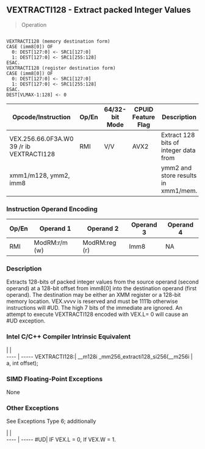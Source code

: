 ## VEXTRACTI128  -  Extract packed Integer Values

> Operation
``` slim

VEXTRACTI128 (memory destination form)
CASE (imm8[0]) OF
  0: DEST[127:0] <- SRC1[127:0]
  1: DEST[127:0] <- SRC1[255:128]
ESAC.
VEXTRACTI128 (register destination form)
CASE (imm8[0]) OF
  0: DEST[127:0] <- SRC1[127:0]
  1: DEST[127:0] <- SRC1[255:128]
ESAC.
DEST[VLMAX-1:128] <- 0

```

 Opcode/Instruction                      | Op/En| 64/32-bit Mode| CPUID Feature Flag| Description                          
 ---  | --- | --- | --- | ---
 VEX.256.66.0F3A.W0 39 /r ib VEXTRACTI128| RMI  | V/V           | AVX2              | Extract 128 bits of integer data from
 xmm1/m128, ymm2, imm8                   |      |               |                   | ymm2 and store results in xmm1/mem.  

### Instruction Operand Encoding
 Op/En| Operand 1    | Operand 2    | Operand 3| Operand 4
 ---  | --- | --- | --- | ---
 RMI  | ModRM:r/m (w)| ModRM:reg (r)| Imm8     | NA       

### Description
Extracts 128-bits of packed integer values from the source operand (second operand)
at a 128-bit offset from imm8[0] into the destination operand (first operand).
The destination may be either an XMM register or a 128-bit memory location.
VEX.vvvv is reserved and must be 1111b otherwise instructions will #UD. The
high 7 bits of the immediate are ignored. An attempt to execute VEXTRACTI128
encoded with VEX.L= 0 will cause an #UD exception.



### Intel C/C++ Compiler Intrinsic Equivalent
   | |  
---- | -----
 VEXTRACTI128:| __m128i _mm256_extracti128_si256(__m256i
              | a, int offset);                         

### SIMD Floating-Point Exceptions
None


### Other Exceptions
See Exceptions Type 6; additionally

   | |  
---- | -----
 #UD| IF VEX.L = 0, If VEX.W = 1.
